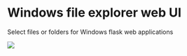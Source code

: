 # Windows file explorer web UI

Select files or folders for Windows flask web applications

![](https://shields.io/badge/dependencies-Python_3.11-blue)

